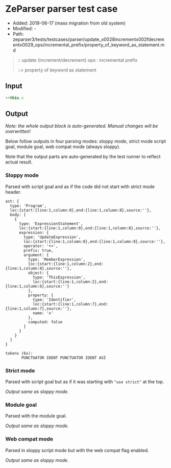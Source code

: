 # ZeParser parser test case

- Added: 2019-06-17 (mass migration from old system)
- Modified: -
- Path: zeparser3/tests/testcases/parser/update_x0028incrementx002fdecrementx0029_ops/incremental_prefix/property_of_keyword_as_statement.md

> :: update (increment/decrement) ops : incremental prefix
>
> ::> property of keyword as statement

## Input

`````js
++this.x
`````

## Output

_Note: the whole output block is auto-generated. Manual changes will be overwritten!_

Below follow outputs in four parsing modes: sloppy mode, strict mode script goal, module goal, web compat mode (always sloppy).

Note that the output parts are auto-generated by the test runner to reflect actual result.

### Sloppy mode

Parsed with script goal and as if the code did not start with strict mode header.

`````
ast: {
  type: 'Program',
  loc:{start:{line:1,column:0},end:{line:1,column:8},source:''},
  body: [
    {
      type: 'ExpressionStatement',
      loc:{start:{line:1,column:0},end:{line:1,column:8},source:''},
      expression: {
        type: 'UpdateExpression',
        loc:{start:{line:1,column:0},end:{line:1,column:8},source:''},
        operator: '++',
        prefix: true,
        argument: {
          type: 'MemberExpression',
          loc:{start:{line:1,column:2},end:{line:1,column:8},source:''},
          object: {
            type: 'ThisExpression',
            loc:{start:{line:1,column:2},end:{line:1,column:6},source:''}
          },
          property: {
            type: 'Identifier',
            loc:{start:{line:1,column:7},end:{line:1,column:7},source:''},
            name: 'x'
          },
          computed: false
        }
      }
    }
  ]
}

tokens (6x):
       PUNCTUATOR IDENT PUNCTUATOR IDENT ASI
`````

### Strict mode

Parsed with script goal but as if it was starting with `"use strict"` at the top.

_Output same as sloppy mode._

### Module goal

Parsed with the module goal.

_Output same as sloppy mode._

### Web compat mode

Parsed in sloppy script mode but with the web compat flag enabled.

_Output same as sloppy mode._
